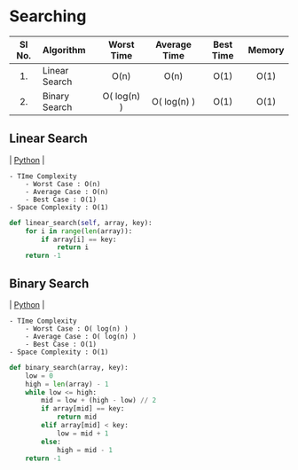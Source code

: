 # Searching

| Sl No. | Algorithm | Worst Time | Average Time | Best Time | Memory |
| :---: | :--- | :---: | :---: | :---: | :---: 
| 1. | Linear Search | O(n) | O(n) | O(1) | O(1)|
| 2. | Binary Search | O( log(n) ) | O( log(n) ) | O(1) | O(1) |

## Linear Search
| [Python](https://github.com/ramanaditya/data-structure-and-algorithms/blob/master/Data-Structures/searching/linear_search.py) |
```text
- TIme Complexity
    - Worst Case : O(n)
    - Average Case : O(n)
    - Best Case : O(1)
- Space Complexity : O(1)
```

```python
def linear_search(self, array, key):
    for i in range(len(array)):
        if array[i] == key:
            return i
    return -1
```

## Binary Search
| [Python](https://github.com/ramanaditya/data-structure-and-algorithms/blob/master/Data-Structures/searching/binary_search.py) |
```text
- TIme Complexity
    - Worst Case : O( log(n) )
    - Average Case : O( log(n) )
    - Best Case : O(1)
- Space Complexity : O(1)
```

```python
def binary_search(array, key):
    low = 0
    high = len(array) - 1
    while low <= high:
        mid = low + (high - low) // 2
        if array[mid] == key:
            return mid
        elif array[mid] < key:
            low = mid + 1
        else:
            high = mid - 1
    return -1
```